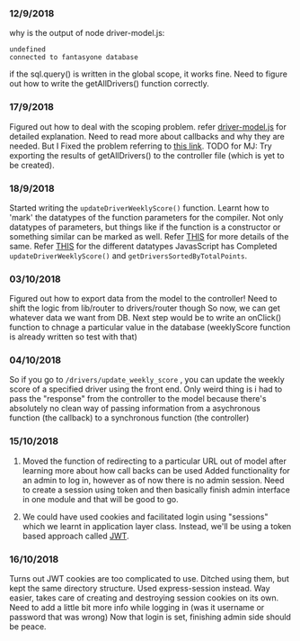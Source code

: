 ### 12/9/2018 
why is the output of node driver-model.js: 
```
undefined
connected to fantasyone database
```
if the sql.query() is written in the global scope, it works fine.
Need to figure out how to write the getAllDrivers() function correctly.

### 17/9/2018
Figured out how to deal with the scoping problem.
refer [driver-model.js](./driver-model.js) for detailed explanation. 
Need to read more about callbacks and why they are needed. But I Fixed the problem referring to [this link](https://stackoverflow.com/questions/31875621/how-to-properly-return-a-result-from-mysql-with-node).
TODO for MJ: Try exporting the results of getAllDrivers() to the controller file (which is yet to be created).

### 18/9/2018
Started writing the ```updateDriverWeeklyScore()``` function. Learnt how to 'mark' the datatypes of the function parameters for the compiler. Not only datatypes of parameters, but things like if the function is a constructor or something similar can be marked as well. Refer [THIS](https://github.com/google/closure-compiler/wiki/Annotating-JavaScript-for-the-Closure-Compiler) for more details of the same. 
Refer [THIS](https://developer.mozilla.org/en-US/docs/Web/JavaScript/Data_structures) for the different datatypes JavasScript has
Completed ```updateDriverWeeklyScore()``` and ```getDriversSortedByTotalPoints```.

### 03/10/2018
Figured out how to export data from the model to the controller!
Need to shift the logic from lib/router to drivers/router though
So now, we can get whatever data we want from DB.
Next step would be to write an onClick() function to chnage a particular value in the database (weeklyScore function is already written so test with that)


### 04/10/2018
So if you go to ```/drivers/update_weekly_score``` , you can update the weekly score of a specified driver using
the front end. Only weird thing is i had to pass the "response" from the controller to the model because there's absolutely
no clean way of passing information from a asychronous function (the callback) to a synchronous function (the controller)

### 15/10/2018
1. Moved the function of redirecting to a particular URL out of model after learning more about how call backs can be used
Added functionality for an admin to log in, however as of now there is no admin session.
Need to create a session using token and then basically finish admin interface in one module and that will be good to go.

2. We could have used cookies and facilitated login using "sessions" which we learnt in application layer class. Instead, we'll be using a token based approach called [JWT](jwt.io). 


### 16/10/2018
Turns out JWT cookies are too complicated to use. Ditched using them, but kept the same directory structure. 
Used express-session instead. Way easier, takes care of creating and destroying session cookies on its own.
Need to add a little bit more info while logging in (was it username or password that was wrong)
Now that login is set, finishing admin side should be peace.